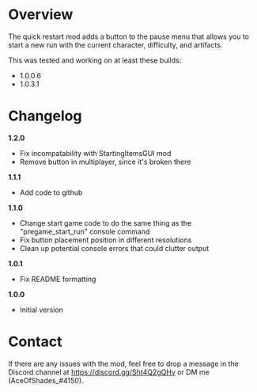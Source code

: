# Overview
The quick restart mod adds a button to the pause menu that allows you to start a new run with the current character, difficulty, and artifacts.

This was tested and working on at least these builds:

* 1.0.0.6
* 1.0.3.1

# Changelog

**1.2.0**

* Fix incompatability with StartingItemsGUI mod
* Remove button in multiplayer, since it's broken there

**1.1.1**

* Add code to github

**1.1.0**

* Change start game code to do the same thing as the "pregame_start_run" console command
* Fix button placement position in different resolutions
* Clean up potential console errors that could clutter output

**1.0.1**

* Fix README formatting

**1.0.0**

* Initial version

# Contact
If there are any issues with the mod, feel free to drop a message in the Discord channel at https://discord.gg/Sht4Q2gQHv or DM me (AceOfShades_#4150).
